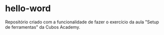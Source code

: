 # hello-word

Repositório criado com a funcionalidade de fazer o exercício da aula "Setup de ferramentas" da Cubos Academy.
